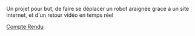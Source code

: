 Un projet pour but, de faire se déplacer un robot araignée grace à un site internet, et d'un retour vidéo en temps réel

[Compte Rendu](Compte_Rendu_Guitter_Julien.pdf)